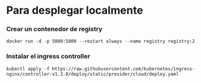 # Para desplegar localmente

### Crear un contenedor de registry

```
docker run -d -p 5000:5000 --restart always --name registry registry:2
```

### Instalar el ingress controller

```
kubectl apply -f https://raw.githubusercontent.com/kubernetes/ingress-nginx/controller-v1.3.0/deploy/static/provider/cloud/deploy.yaml
```
